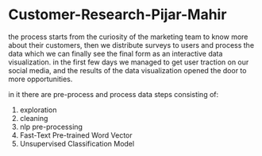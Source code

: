 # Customer-Research-Pijar-Mahir
the process starts from the curiosity of the marketing team to know more about their customers, then we distribute surveys to users and process the data which we can finally see the final form as an interactive data visualization.  in the first few days we managed to get user traction on our social media, and the results of the data visualization opened the door to more opportunities.


in it there are pre-process and process data steps consisting of: 
1. exploration 
2. cleaning 
3. nlp pre-processing
4. Fast-Text Pre-trained Word Vector 
5. Unsupervised Classification Model
